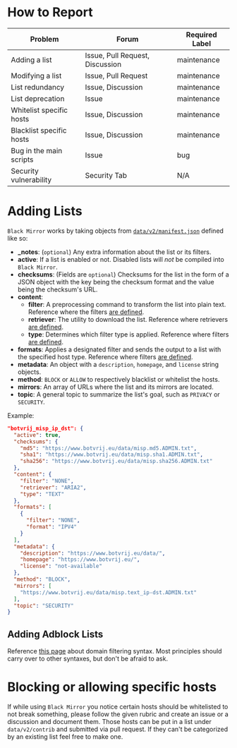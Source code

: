 # How to Report

| **Problem**              | **Forum**                       | **Required Label** |
|--------------------------|---------------------------------|--------------------|
| Adding a list            | Issue, Pull Request, Discussion | maintenance        |
| Modifying a list         | Issue, Pull Request             | maintenance        |
| List redundancy          | Issue, Discussion               | maintenance        |
| List deprecation         | Issue                           | maintenance        |
| Whitelist specific hosts | Issue, Discussion               | maintenance        |
| Blacklist specific hosts | Issue, Discussion               | maintenance        |
| Bug in the main scripts  | Issue                           | bug                |
| Security vulnerability   | Security Tab                    | N/A                |

# Adding Lists

`Black Mirror` works by taking objects from [`data/v2/manifest.json`](https://github.com/T145/black-mirror/blob/master/data/v2/manifest.json) defined like so:

* **_notes**: (`optional`) Any extra information about the list or its filters.
* **active**: If a list is enabled or not. Disabled lists will *not* be compiled into `Black Mirror`.
* **checksums**: (Fields are `optional`) Checksums for the list in the form of a JSON object with the key being the checksum format and the value being the checksum's URL.
* **content**:
  * **filter**: A preprocessing command to transform the list into plain text. Reference where the filters [are defined](https://github.com/T145/black-mirror/blob/master/scripts/v2/apply_filters.bash).
  * **retriever**: The utility to download the list. Reference where retrievers [are defined](https://github.com/T145/black-mirror/blob/master/scripts/v2/build_lists.bash#L60).
  * **type**: Determines which filter type is applied. Reference where filters [are defined](https://github.com/T145/black-mirror/blob/master/scripts/v2/apply_filters.bash).
* **formats**: Applies a designated filter and sends the output to a list with the specified host type. Reference where filters [are defined](https://github.com/T145/black-mirror/blob/master/scripts/v2/apply_filters.bash).
* **metadata**: An object with a `description`, `homepage`, and `license` string objects.
* **method**: `BLOCK` or `ALLOW` to respectively blacklist or whitelist the hosts.
* **mirrors**: An array of URLs where the list and its mirrors are located.
* **topic**: A general topic to summarize the list's goal, such as `PRIVACY` or `SECURITY`.

Example:

```json
"botvrij_misp_ip_dst": {
  "active": true,
  "checksums": {
    "md5": "https://www.botvrij.eu/data/misp.md5.ADMIN.txt",
    "sha1": "https://www.botvrij.eu/data/misp.sha1.ADMIN.txt",
    "sha256": "https://www.botvrij.eu/data/misp.sha256.ADMIN.txt"
  },
  "content": {
    "filter": "NONE",
    "retriever": "ARIA2",
    "type": "TEXT"
  },
  "formats": [
    {
      "filter": "NONE",
      "format": "IPV4"
    }
  ],
  "metadata": {
    "description": "https://www.botvrij.eu/data/",
    "homepage": "https://www.botvrij.eu/",
    "license": "not-available"
  },
  "method": "BLOCK",
  "mirrors": [
    "https://www.botvrij.eu/data/misp.text_ip-dst.ADMIN.txt"
  ],
  "topic": "SECURITY"
}
```

## Adding Adblock Lists

Reference [this page](https://github.com/AdguardTeam/tsurlfilter/blob/master/packages/agtree/README.md#references) about domain filtering syntax.
Most principles should carry over to other syntaxes, but don't be afraid to ask.

# Blocking or allowing specific hosts

If while using `Black Mirror` you notice certain hosts should be whitelisted to not break something,
please follow the given rubric and create an issue or a discussion and document them.
Those hosts can be put in a list under `data/v2/contrib` and submitted via pull request. If they can't be categorized by an existing list feel free to make one.
